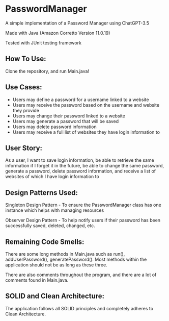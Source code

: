# PasswordManager

A simple implementation of a Password Manager using ChatGPT-3.5

Made with Java (Amazon Corretto Version 11.0.19)

Tested with JUnit testing framework

## How To Use:

Clone the repository, and run Main.java!

## Use Cases:
* Users may define a password for a username linked to a website
* Users may receive the password based on the username and website they provide
* Users may change their password linked to a website
* Users may generate a password that will be saved
* Users may delete password information
* Users may receive a full list of websites they have login information to

## User Story:

As a user, I want to save login information, be able to retrieve the same information if I forget it in the future, be able to change the same password, generate a password, delete password information, and receive a list of websites of which I have login information to

## Design Patterns Used:

Singleton Design Pattern - To ensure the PasswordManager class has one instance which helps with managing resources

Observer Design Pattern - To help notify users if their password has been successfully saved, deleted, changed, etc.

## Remaining Code Smells:
There are some long methods in Main.java such as run(), addUserPassword(), generatePassword().
Most methods within the application should not be as long as these three.

There are also comments throughout the program, and there are a lot of comments found in Main.java.

## SOLID and Clean Architecture:

The application follows all SOLID principles and completely adheres to Clean Architecture. 
